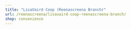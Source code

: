 ```yaml
---
title: "LisaVaird Coop (Reenascreena Branch)"
url: /reenascreena/lisavaird-coop-reenascreena-branch/
shop: convenience
---
```

